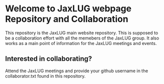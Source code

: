 # Welcome to JaxLUG webpage Repository and Collaboration 

This repository is the JaxLUG main website repository. This is supposed to be a collaboration effort with all the memebers of the JaxLUG group. 
It also works as a main point of information for the JaxLUG meetings and events. 

## Interested in collaborating? 
Attend the JaxLUG meetings and provide your github username in the collaborator.txt found in this repository.
